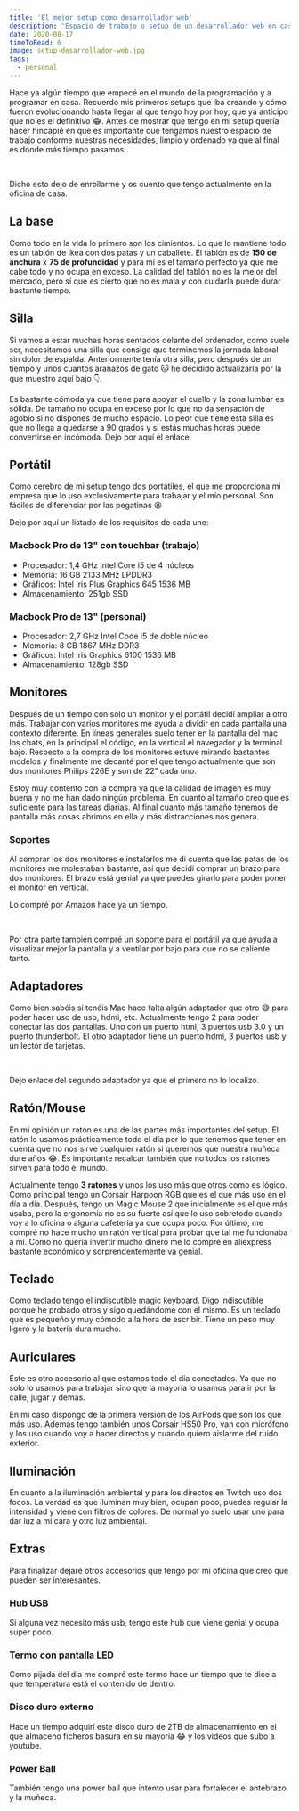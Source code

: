 ```yaml
---
title: 'El mejor setup como desarrollador web'
description: 'Espacio de trabajo o setup de un desarrollador web en casa. Repaso sobre todo lo que contiene mi zona de trabajo y explicación de porque lo uso.'
date: 2020-08-17
timeToRead: 6
image: setup-desarrollador-web.jpg
tags:
  - personal
---
```


<custom-image src="https://res.cloudinary.com/de5xzoviz/image/upload/v1597688488/setup-desarrollador-web.jpg" alt="escritorio o setup de un desarrollador web en casa">
</custom-image>

Hace ya algún tiempo que empecé en el mundo de la programación y a programar en casa. Recuerdo mis primeros setups que iba creando y cómo fueron evolucionando hasta llegar al que tengo hoy por hoy, que ya anticipo que no es el definitivo 😂.
Antes de mostrar que tengo en mi setup quería hacer hincapié en que es importante que tengamos nuestro espacio de trabajo conforme nuestras necesidades, limpio y ordenado ya que al final es donde más tiempo pasamos.

<br />

Dicho esto dejo de enrollarme y os cuento que tengo actualmente en la oficina de casa.

## La base

Como todo en la vida lo primero son los cimientos. Lo que lo mantiene todo es un <the-link url="https://www.ikea.com/es/es/p/linnmon-adils-mesa-blanco-efecto-roble-tinte-blanco-blanco-s89215672/">tablón de Ikea</the-link> con <the-link url="https://www.ikea.com/es/es/p/adils-pata-blanco-90217972/">dos patas</the-link> y un <the-link url="https://www.ikea.com/es/es/p/lerberg-caballete-blanco-50165003/">caballete</the-link>. El tablón es de <b>150 de anchura</b> x <b>75 de profundidad</b> y para mí es el tamaño perfecto ya que me cabe todo y no ocupa en exceso. La calidad del tablón no es la mejor del mercado, pero sí que es cierto que no es mala y con cuidarla puede durar bastante tiempo.

<custom-image :classes="['md:w-1/2']" src="https://res.cloudinary.com/de5xzoviz/image/upload/v1597688990/mesa-escritorio.png" alt="mesa escritorio desarrollador web">
</custom-image>

## Silla

Si vamos a estar muchas horas sentados delante del ordenador, como suele ser, necesitamos una silla que consiga que terminemos la jornada laboral sin dolor de espalda. Anteriormente tenía <the-link url="https://www.pccomponentes.com/homcom-silla-de-oficina-ergonomica-de-malla-negra">otra silla</the-link>, pero después de un tiempo y unos cuantos arañazos de gato 🐱 he decidido actualizarla por la que muestro aquí bajo 👇.

<custom-image src="https://res.cloudinary.com/de5xzoviz/image/upload/v1597689383/silla-escritorio.jpg" alt="silla escritorio desarrollador web">
</custom-image>

Es bastante cómoda ya que tiene para apoyar el cuello y la zona lumbar es sólida. De tamaño no ocupa en exceso por lo que no da sensación de agobio si no dispones de mucho espacio. Lo peor que tiene esta silla es que no llega a quedarse a 90 grados y si estás muchas horas puede convertirse en incómoda.
Dejo por aquí <the-link url="https://www.sklum.com/es/comprar-sillas-de-oficina/9844-silla-teill.html">el enlace</the-link>.

## Portátil

Como cerebro de mi setup tengo dos portátiles, el que me proporciona mi empresa que lo uso exclusivamente para trabajar y el mío personal. Son fáciles de diferenciar por las pegatinas 😆

<custom-image :classes="['md:w-1/2']" src="https://res.cloudinary.com/de5xzoviz/image/upload/v1597738094/portatiles.jpg" alt="portátiles macbook pro">
</custom-image>

Dejo por aquí un listado de los requisitos de cada uno:

<div class="md:grid md:grid-cols-2">

<div>

### Macbook Pro de 13" con touchbar (trabajo)

- Procesador: 1,4 GHz Intel Core i5 de 4 núcleos
- Memoria: 16 GB 2133 MHz LPDDR3
- Gráficos: Intel Iris Plus Graphics 645 1536 MB
- Almacenamiento: 251gb SSD

</div>

<div>

### Macbook Pro de 13" (personal)

- Procesador: 2,7 GHz Intel Code i5 de doble núcleo
- Memoria: 8 GB 1867 MHz DDR3
- Gráficos: Intel Iris Graphics 6100 1536 MB
- Almacenamiento: 128gb SSD

</div>

</div>

## Monitores

Después de un tiempo con solo un monitor y el portátil decidí ampliar a otro más. Trabajar con varios monitores me ayuda a dividir en cada pantalla una contexto diferente. En líneas generales suelo tener en la pantalla del mac los chats, en la principal el código, en la vertical el navegador y la terminal bajo. Respecto a la compra de los monitores estuve mirando bastantes modelos y finalmente me decanté por el que tengo actualmente que son dos monitores <the-link url="https://www.philips.es/c-p/226E9QSB_00/monitor-lcd">Philips 226E</the-link> y son de 22” cada uno.

<custom-image src="https://res.cloudinary.com/de5xzoviz/image/upload/v1597732284/monitor-desarrollador-web.jpg" alt="monitores philips setup desarrollador web">
</custom-image>

Estoy muy contento con la compra ya que la calidad de imagen es muy buena y no me han dado ningún problema. En cuanto al tamaño creo que es suficiente para las tareas diarias. Al final cuanto más tamaño tenemos de pantalla más cosas abrimos en ella y más distracciones nos genera.

### Soportes

Al comprar los dos monitores e instalarlos me di cuenta que las patas de los monitores me molestaban bastante, así que decidí comprar un brazo para dos monitores. El brazo está genial ya que puedes girarlo para poder poner el monitor en vertical.

<custom-image :classes="['md:w-1/2']" src="https://res.cloudinary.com/de5xzoviz/image/upload/v1597732806/soporte-monitores.jpg" alt="soporte monitores philips escritorio desarrollador web">
</custom-image>

Lo compré por <the-link url="https://amzn.to/3rJ7w4C">Amazon</the-link> hace ya un tiempo.

<br>

Por otra parte también compré un <the-link url="https://amzn.to/3rzjQ7c">soporte para el portátil</the-link> ya que ayuda a visualizar mejor la pantalla y a ventilar por bajo para que no se caliente tanto.

<custom-image :classes="['md:w-1/2']" src="https://res.cloudinary.com/de5xzoviz/image/upload/v1597733072/soporte-portatil.jpg" alt="soporte portatil setup desarrollador web">
</custom-image>

## Adaptadores

Como bien sabéis si tenéis Mac hace falta algún adaptador que otro 😅 para poder hacer uso de usb, hdmi, etc. Actualmente tengo 2 para poder conectar las dos pantallas. Uno con un puerto html, 3 puertos usb 3.0 y un puerto thunderbolt. El otro adaptador tiene un puerto hdmi, 3 puertos usb y un lector de tarjetas.

<br />

Dejo enlace del <the-link url="https://amzn.to/3rFV6dx">segundo adaptador</the-link> ya que el primero no lo localizo.

## Ratón/Mouse

En mi opinión un ratón es una de las partes más importantes del setup. El ratón lo usamos prácticamente todo el día por lo que tenemos que tener en cuenta que no nos sirve cualquier ratón si queremos que nuestra muñeca dure años 😂. Es importante recalcar también que no todos los ratones sirven para todo el mundo.

<custom-image :classes="['md:w-1/2']" src="https://res.cloudinary.com/de5xzoviz/image/upload/v1597733493/ratones.jpg" alt="ratón escritorio desarrollador web">
</custom-image>

Actualmente tengo **3 ratones** y unos los uso más que otros como es lógico. Como principal tengo un <the-link url="https://amzn.to/38M5R5B">Corsair Harpoon RGB</the-link> que es el que más uso en el día a día. Después, tengo un <the-link url="https://amzn.to/3o2EQky">Magic Mouse 2</the-link> que inicialmente es el que más usaba, pero la ergonomía no es su fuerte así que lo uso sobretodo cuando voy a lo oficina o alguna cafetería ya que ocupa poco. Por último, me compré no hace mucho un <the-link url="https://es.aliexpress.com/item/4000250199090.html?spm=a2g0s.9042311.0.0.8e4963c085sw6D">ratón vertical</the-link> para probar que tal me funcionaba a mi. Como no quería invertir mucho dinero me lo compré en aliexpress bastante económico y sorprendentemente va genial.

## Teclado

Como teclado tengo el indiscutible <the-link url="https://amzn.to/3hvHJb3">magic keyboard</the-link>. Digo indiscutible porque he probado otros y sigo quedándome con el mismo. Es un teclado que es pequeño y muy cómodo a la hora de escribir. Tiene un peso muy ligero y la batería dura mucho.

## Auriculares

Este es otro accesorio al que estamos todo el día conectados. Ya que no solo lo usamos para trabajar sino que la mayoría lo usamos para ir por la calle, jugar y demás.

En mi caso dispongo de la primera versión de los <the-link url="https://www.apple.com/es/airpods/?afid=p238%7Cshqk335lC-dc_mtid_187079nc38483_pcrid_410219289013_pgrid_90006459242_&cid=aos-es-kwgo---slid---product-">AirPods</the-link> que son los que más uso. Además tengo también unos <the-link url="https://amzn.to/3o1lJaI">Corsair HS50 Pro</the-link>, van con micrófono y los uso cuando voy a hacer directos y cuando quiero aislarme del ruido exterior.

<custom-image :classes="['md:w-1/2']" src="https://res.cloudinary.com/de5xzoviz/image/upload/v1597734061/auriculares.jpg" alt="auriculares desarrollador web">
</custom-image>

## Iluminación

En cuanto a la iluminación ambiental y para los directos en Twitch uso <the-link url="https://amzn.to/3800JLR">dos focos</the-link>. La verdad es que iluminan muy bien, ocupan poco, puedes regular la intensidad y viene con filtros de colores. De normal yo suelo usar uno para dar luz a mi cara y otro luz ambiental.

## Extras

Para finalizar dejaré otros accesorios que tengo por mi oficina que creo que pueden ser interesantes.

### Hub USB

Si alguna vez necesito más usb, tengo <the-link url="https://amzn.to/3hvIJvP">este hub</the-link> que viene genial y ocupa super poco.

### Termo con pantalla LED

Como pijada del día me compré <the-link url="https://amzn.to/2JyGk7i">este termo</the-link> hace un tiempo que te dice a que temperatura está el contenido de dentro.

### Disco duro externo

Hace un tiempo adquirí este <the-link url="https://amzn.to/3aXUdqO">disco duro</the-link> de 2TB de almacenamiento en el que almaceno ficheros basura en su mayoría 😂 y los videos que subo a youtube.

### Power Ball

También tengo una <the-link url="https://es.aliexpress.com/item/33023062817.html?spm=a2g0s.9042311.0.0.bb1863c02K9UYk">power ball</the-link> que intento usar para fortalecer el antebrazo y la muñeca.
